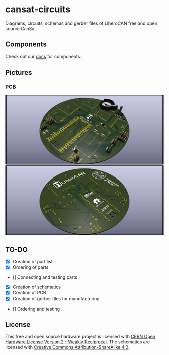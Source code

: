 # cansat-circuits
Diagrams, circuits, schemas and gerber files of LiberoCAN free and open source CanSat

## Components
Check out our [docs](https://github.com/liberocan/cansat-docs/blob/main/CIRCUIT.md) for components.

## Pictures
### PCB
![Front](pictures/liberocan-pcb-render-iso-1.png)
![Back](pictures/liberocan-pcb-render-iso-2.png)

## TO-DO
- [X] Creation of part list
- [X] Ordering of parts
- [] Connecting and testing parts
- [x] Creation of schematics
- [x] Creation of PCB
- [x] Creation of gerber files for manufacturing
- [] Ordering and testing

## License
This free and open source hardware project is licensed with [CERN Open Hardware License Version 2 - Weakly Reciprocal](https://ohwr.org/project/cernohl/-/wikis/uploads/82b567f43ce515395f7ddbfbad7a8806/cern_ohl_w_v2.txt). The schematics are licensed with [Creative Commons Attribution-ShareAlike 4.0](https://creativecommons.org/licenses/by-sa/4.0/deed.en).
